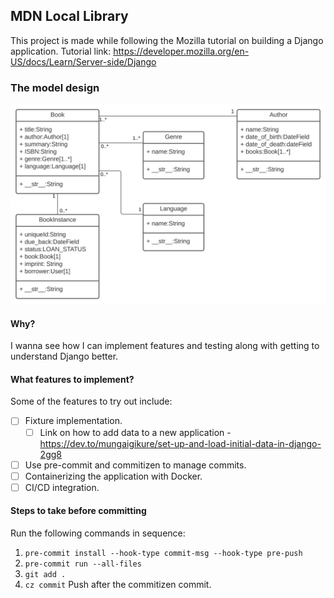 ## MDN Local Library
This project is made while following the Mozilla tutorial on building a Django application.
Tutorial link: https://developer.mozilla.org/en-US/docs/Learn/Server-side/Django

### The model design
![](design%20notes/local_library_model_uml.svg)

#### Why?
I wanna see how I can implement features and testing along with getting to understand Django better.

#### What features to implement?
Some of the features to try out include:
- [ ] Fixture implementation.
  - [ ] Link on how to add data to a new application - https://dev.to/mungaigikure/set-up-and-load-initial-data-in-django-2gg8
- [ ] Use pre-commit and commitizen to manage commits.
- [ ] Containerizing the application with Docker.
- [ ] CI/CD integration.

#### Steps to take before committing
Run the following commands in sequence:
1. `pre-commit install --hook-type commit-msg --hook-type pre-push`
2. `pre-commit run --all-files`
3. `git add .`
4. `cz commit`
Push after the commitizen commit.
